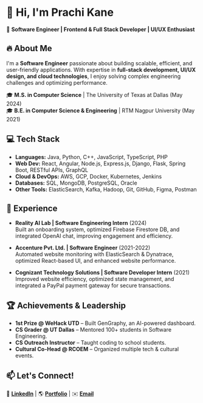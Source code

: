 # 👋 Hi, I'm **Prachi Kane**  

🚀 **Software Engineer | Frontend & Full Stack Developer | UI/UX Enthusiast**


## 🔥 About Me  
I'm a **Software Engineer** passionate about building scalable, efficient, and user-friendly applications. With expertise in **full-stack development, UI/UX design, and cloud technologies**, I enjoy solving complex engineering challenges and optimizing performance.  

🎓 **M.S. in Computer Science** | The University of Texas at Dallas (May 2024)  
🎓 **B.E. in Computer Science & Engineering** | RTM Nagpur University (May 2021)  


## 💻 Tech Stack  

- **Languages:** Java, Python, C++, JavaScript, TypeScript, PHP  
- **Web Dev:** React, Angular, Node.js, Express.js, Django, Flask, Spring Boot, RESTful APIs, GraphQL  
- **Cloud & DevOps:** AWS, GCP, Docker, Kubernetes, Jenkins  
- **Databases:** SQL, MongoDB, PostgreSQL, Oracle  
- **Other Tools:** ElasticSearch, Kafka, Hadoop, Git, GitHub, Figma, Postman  


## 💼 Experience  

- **Reality AI Lab | Software Engineering Intern** (2024)  
  Built an onboarding system, optimized Firebase Firestore DB, and integrated OpenAI chat, improving engagement and efficiency.  

- **Accenture Pvt. Ltd. | Software Engineer** (2021-2022)  
  Automated website monitoring with ElasticSearch & Dynatrace, optimized React-based UI, and enhanced website performance.  

- **Cognizant Technology Solutions | Software Developer Intern** (2021)  
  Improved website efficiency, optimized state management, and integrated a PayPal payment gateway for secure transactions.  


## 🏆 Achievements & Leadership  

- **1st Prize @ WeHack UTD** – Built GenGraphy, an AI-powered dashboard.  
- **CS Grader @ UT Dallas** – Mentored 100+ students in Software Engineering.  
- **CS Outreach Instructor** – Taught coding to school students.  
- **Cultural Co-Head @ RCOEM** – Organized multiple tech & cultural events.
  

## 📫 Let's Connect!  

💼 **[LinkedIn](https://linkedin.com/in/prachikane)** | 🌎 **[Portfolio](https://datascienceportfol.io/prachikane)** | ✉️ **[Email](prachikaneus@gmail.com)**  
